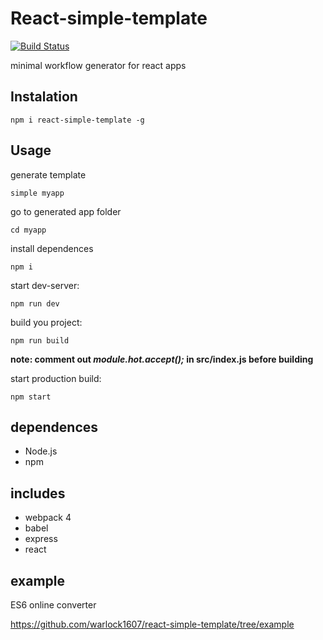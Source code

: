 # React-simple-template

[![Build Status](https://travis-ci.org/warlock1607/react-simple-template.svg?branch=master)](https://travis-ci.org/warlock1607/react-simple-template)

minimal workflow generator for react apps

## Instalation

    npm i react-simple-template -g

## Usage

generate template

    simple myapp
    
go to generated app folder

    cd myapp
install dependences

    npm i

start dev-server:

    npm run dev
build you project:

    npm run build
    
**note: comment out _module.hot.accept();_ in src/index.js before building**

start production build:

    npm start
    
## dependences

 - Node.js
 - npm

## includes

 - webpack 4
 - babel
 - express
 - react 

## example

ES6 online converter

https://github.com/warlock1607/react-simple-template/tree/example